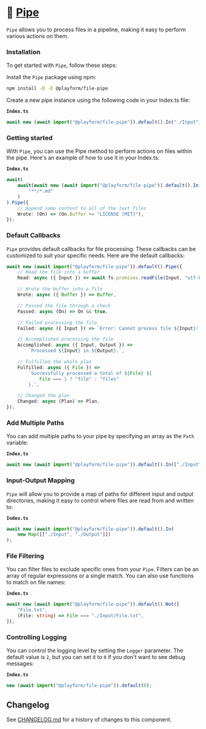 # 🧪 [Pipe]

`Pipe` allows you to process files in a pipeline, making it easy to perform
various actions on them.

### Installation

To get started with `Pipe`, follow these steps:

Install the `Pipe` package using npm:

```sh
npm install -D -E @playform/file-pipe
```

Create a new pipe instance using the following code in your Index.ts file:

**`Index.ts`**

```ts
await new (await import("@playform/file-pipe")).default().In("./Input");
```

### Getting started

With `Pipe`, you can use the Pipe method to perform actions on files within
the pipe. Here's an example of how to use it in your Index.ts:

**`Index.ts`**

```ts
await(
	await(await new (await import("@playform/file-pipe")).default().In("./Input")).By(
		"**/*.md"
	)
).Pipe({
	// Append some content to all of the text files
	Wrote: (On) => (On.Buffer += "LICENSE [MIT]"),
});
```

### Default Callbacks

`Pipe` provides default callbacks for file processing. These callbacks can
be customized to suit your specific needs. Here are the default callbacks:

```ts
await new (await import("@playform/file-pipe")).default().Pipe({
	// Read the file into a buffer
	Read: async ({ Input }) => await fs.promises.readFile(Input, "utf-8"),

	// Wrote the buffer into a file
	Wrote: async ({ Buffer }) => Buffer,

	// Passed the file through a check
	Passed: async (On) => On && true,

	// Failed processing the file
	Failed: async ({ Input }) => `Error: Cannot process file ${Input}!`,

	// Accomplished processing the file
	Accomplished: async ({ Input, Output }) =>
		`Processed ${Input} in ${Output}.`,

	// Fulfilled the whole plan
	Fulfilled: async ({ File }) =>
		`Successfully processed a total of ${File} ${
			File === 1 ? "file" : "files"
		}.`,

	// Changed the plan
	Changed: async (Plan) => Plan,
});
```

### Add Multiple Paths

You can add multiple paths to your pipe by specifying an array as the `Path`
variable:

**`Index.ts`**

```ts
await new (await import("@playform/file-pipe")).default().In(["./Input", "./Input2"]);
```

### Input-Output Mapping

`Pipe` will allow you to provide a map of paths for different input and
output directories, making it easy to control where files are read from and
written to:

**`Index.ts`**

```ts
await new (await import("@playform/file-pipe")).default().In(
	new Map([["./Input", "./Output"]])
);
```

### File Filtering

You can filter files to exclude specific ones from your `Pipe`. Filters can
be an array of regular expressions or a single match. You can also use functions
to match on file names:

**`Index.ts`**

```ts
await new (await import("@playform/file-pipe")).default().Not([
	"File.txt",
	(File: string) => File === "./Input/File.txt",
]);
```

### Controlling Logging

You can control the logging level by setting the `Logger` parameter. The default
value is `2`, but you can set it to `0` if you don't want to see debug messages:

**`Index.ts`**

```ts
new (await import("@playform/file-pipe")).default(0);
```

[Pipe]: https://npmjs.org/@playform/file-pipe

## Changelog

See [CHANGELOG.md](CHANGELOG.md) for a history of changes to this component.
